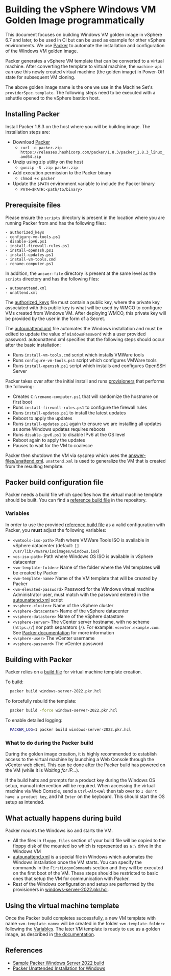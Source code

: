 # Building the vSphere Windows VM Golden Image programmatically

This document focuses on building Windows VM golden image in vSphere 6.7 and later, to be used in CI but can be 
used as example for other vSphere environments. We use [Packer](https://github.com/hashicorp/packer) to automate the
installation and configuration of the Windows VM golden image. 

Packer generates a vSphere VM template that can be converted to a virtual machine. After converting the 
template to virtual machine, the `machine-api` can use this newly created virtual machine (the golden image) in Power-Off state for 
subsequent VM cloning. 

The above golden image name is the one we use in the Machine Set's `providerSpec.template`. The following steps need 
to be executed with a sshuttle opened to the vSphere bastion host.

## Installing Packer

Install Packer 1.8.3 on the host where you will be building image. The installation steps are:

- Download [Packer](https://www.packer.io/downloads)
    - `curl -o packer.zip https://releases.hashicorp.com/packer/1.8.3/packer_1.8.3_linux_amd64.zip`
- Unzip using zip utility on the host
    - `gunzip -S .zip packer.zip`
- Add execution permission to the Packer binary
    - `chmod +x packer`
- Update the `$PATH` environment variable to include the Packer binary
    - `PATH=$PATH:<path/to/binary>`

## Prerequisite files

Please ensure the `scripts` directory is present in the location where you are
running Packer from and has the following files:

    - authorized_keys
    - configure-vm-tools.ps1
    - disable-ipv6.ps1
    - install-firewall-rules.ps1
    - install-openssh.ps1
    - install-updates.ps1
    - install-vm-tools.cmd
    - rename-computer.ps1

In addition, the `answer-file` directory is present at the same level as the `scripts` directory and has the following
files:

    - autounattend.xml
    - unattend.xml

The [authorized_keys](scripts/authorized_keys) file must contain a public key, where the private key 
associated with this public key is what will be used by WMCO to configure VMs created from Windows VM. After 
deploying WMCO, this private key will be provided by the user in the form of a Secret.

The [autounattend.xml](scripts/autounattend.xml) file automates the Windows installation and  must be edited to update the
value of `WindowsPassword` with a user provided password. autounattend.xml specifies that the following steps should
occur after the basic installation:

- Runs `install-vm-tools.cmd` script which installs VMWare tools
- Runs `configure-vm-tools.ps1` script which configures VMWare tools
- Runs `install-openssh.ps1` script which installs and configures OpenSSH Server

Packer takes over after the initial install and runs [provisioners](https://www.packer.io/docs/provisioners) that
performs the following:
- Creates `C:\rename-computer.ps1` that will randomize the hostname on first boot
- Runs `install-firewall-rules.ps1` to configure the firewall rules
- Runs `install-updates.ps1` to install the latest updates
- Reboot to apply the updates
- Runs `install-updates.ps1` again to ensure we are installing all updates as some Windows updates requires
  reboots
- Runs `disable-ipv6.ps1` to disable IPv6 at the OS level
- Reboot again to apply the updates
- Pauses to wait for the VM to coalesce

Packer then shutdown the VM via sysprep which uses the [answer-files/unattend.xml](unattend.xml). `unattend.xml` is used to
generalize the VM that is created from the resulting template.
## Packer build configuration file

Packer needs a build file which specifies how the virtual machine template should be built. You can find a [reference 
build file](windows-server-2022.pkr.hcl) in the repository.

### Variables

In order to use the provided [reference build file](windows-server-2022.pkr.hcl) as a valid configuration with Packer, you **must**
adjust the following variables:

- `<vmtools-iso-path>` Path where VMWare Tools ISO is available in vSphere datacenter
  (default: `[] /usr/lib/vmware/isoimages/windows.iso`)
- `<os-iso-path>` Path where Windows OS ISO is available in vSphere datacenter
- `<vm-template-folder>` Name of the folder where the VM templates will be created by Packer
- `<vm-template-name>` Name of the VM template that will be created by Packer
- `<vm-elevated-password>` Password for the Windows virtual machine Administrator user,
   must match with the password entered in the [autounattend.xml](answer-files/autounattend.xml) script
- `<vsphere-cluster>` Name of the vSphere cluster
- `<vsphere-datacenter>` Name of the vSphere datacenter
- `<vsphere-datastore>` Name of the vSphere datastore
- `<vsphere-server>` The vCenter server hostname, with no scheme (`https://`) nor path separators (`/`).
  For example: `vcenter.example.com`.
  See [Packer documentation](https://www.packer.io/docs/builders/vsphere/vsphere-iso) for more information
- `<vsphere-user>` The vCenter username
- `<vsphere-password>` The vCenter password

## Building with Packer

Packer relies on a [build file](windows-server-2022.pkr.hcl) for virtual machine template creation.

To build:
```bash
  packer build windows-server-2022.pkr.hcl
```

To forcefully rebuild the template:
```bash
  packer build -force windows-server-2022.pkr.hcl
```

To enable detailed logging:
```bash
  PACKER_LOG=1 packer build windows-server-2022.pkr.hcl
```

### What to do during the Packer build

During the golden image creation, it is highly recommended to establish access to the virtual machine by launching a
Web Console through the vCenter web client. This can be done after the Packer build has powered on the VM (while it is
*Waiting for IP...*).

If the build halts and prompts for a product key during the Windows OS setup, manual intervention will be required.
When accessing the virtual machine via Web Console, send a `Ctrl+Alt+Del` then tab over to `I don't have a product key`,
and hit `Enter` on the keyboard. This should start the OS setup as intended.

## What actually happens during build

Packer mounts the Windows iso and starts the VM. 
- All the files in `floppy_files` section of your build file will be copied to the floppy disk of the mounted iso 
 which is represented as `a:\` drive in the Windows VM
- [autounattend.xml](answer-files/autounattend.xml) is a special file in Windows which automates the Windows installation
  once the VM starts. You can specify the commands in the `FirstLogonCommands` section and they will be executed on the
  first boot of the VM. These steps should be restricted to basic ones that setup the VM for communication with Packer.
- Rest of the Windows configuration and setup are performed by the provisioners in
  [windows-server-2022.pkr.hcl](windows-server-2022.pkr.hcl).
  
## Using the virtual machine template

Once the Packer build completes successfully, a new VM template with name `<vm-template-name>` will be created in
the folder `<vm-template-folder>` following the [Variables](#variables). The later VM template is ready to use as a
golden image, as described in [the documentation](../vsphere-golden-image.md#9-using-the-virtual-machine-template).

## References
- [Sample Packer Windows Server 2022 build](https://github.com/StefanZ8n/packer-ws2022/blob/main/ws2022.pkr.hcl)
- [Packer Unattended Installation for Windows](https://www.packer.io/guides/automatic-operating-system-installs/autounattend_windows)
